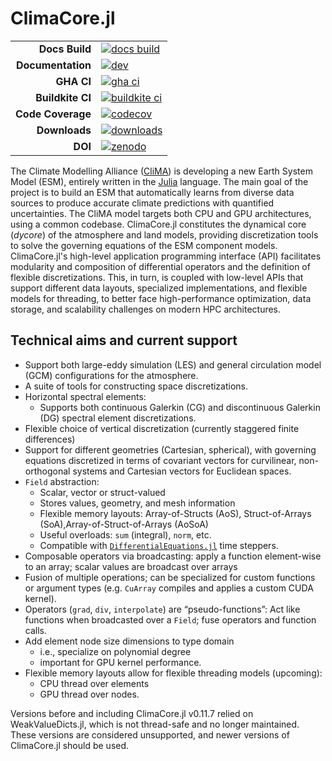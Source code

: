 # ClimaCore.jl

|||
|---------------------:|:----------------------------------------------|
| **Docs Build**       | [![docs build][docs-bld-img]][docs-bld-url]   |
| **Documentation**    | [![dev][docs-dev-img]][docs-dev-url]          |
| **GHA CI**           | [![gha ci][gha-ci-img]][gha-ci-url]           |
| **Buildkite CI**     | [![buildkite ci][buildkite-ci-img]][buildkite-ci-url] |
| **Code Coverage**    | [![codecov][codecov-img]][codecov-url]        |
| **Downloads**        | [![downloads][downloads-img]][downloads-url]  |
| **DOI**              | [![zenodo][zenodo-img]][zenodo-url]           |

[docs-bld-img]: https://github.com/CliMA/ClimaCore.jl/workflows/Documentation/badge.svg
[docs-bld-url]: https://github.com/CliMA/ClimaCore.jl/actions?query=workflow%3ADocumentation

[docs-dev-img]: https://img.shields.io/badge/docs-dev-blue.svg
[docs-dev-url]: https://CliMA.github.io/ClimaCore.jl/dev/

[gha-ci-img]: https://github.com/CliMA/ClimaCore.jl/actions/workflows/UnitTests.yml/badge.svg
[gha-ci-url]: https://github.com/CliMA/ClimaCore.jl/actions/workflows/UnitTests.yml

[buildkite-ci-img]: https://badge.buildkite.com/2b63d3c49347804f61bd8e99c8b85e05871253b92612cd1af4.svg
[buildkite-ci-url]: https://buildkite.com/clima/climacore-ci

[codecov-img]: https://codecov.io/gh/CliMA/ClimaCore.jl/branch/main/graph/badge.svg
[codecov-url]: https://codecov.io/gh/CliMA/ClimaCore.jl

[downloads-img]: https://img.shields.io/badge/dynamic/json?url=http%3A%2F%2Fjuliapkgstats.com%2Fapi%2Fv1%2Ftotal_downloads%2FClimaCore&query=total_requests&suffix=%2Ftotal&label=Downloads
[downloads-url]: http://juliapkgstats.com/pkg/ClimaCore

[zenodo-img]: https://zenodo.org/badge/356355994.svg
[zenodo-url]: https://zenodo.org/badge/latestdoi/356355994

The Climate Modelling Alliance ([CliMA](https://clima.caltech.edu/)) is developing a new Earth System Model (ESM), entirely written in the [Julia](https://julialang.org/) language. The main goal of the project is to build an ESM that automatically learns from diverse data sources to produce accurate climate predictions with quantified uncertainties. The CliMA model targets both CPU and GPU architectures, using a common codebase. ClimaCore.jl constitutes the dynamical core (_dycore_) of the atmosphere and land models, providing discretization tools to solve the governing equations of the ESM component models.
ClimaCore.jl's high-level application programming interface (API) facilitates modularity and composition of differential operators and the definition of flexible discretizations. This, in turn, is coupled with low-level APIs that support different data layouts, specialized implementations, and flexible models for threading, to better face high-performance optimization, data storage, and scalability challenges on modern HPC architectures.

## Technical aims and current support
* Support both large-eddy simulation (LES) and general circulation model (GCM) configurations for the atmosphere.
* A suite of tools for constructing space discretizations.
* Horizontal spectral elements:
    - Supports both continuous Galerkin (CG) and discontinuous Galerkin (DG) spectral element discretizations.
* Flexible choice of vertical discretization (currently staggered finite differences)
* Support for different geometries (Cartesian, spherical), with governing equations discretized in terms of covariant  vectors for curvilinear, non-orthogonal systems and Cartesian vectors for Euclidean spaces.
* `Field` abstraction:
    - Scalar, vector or struct-valued
    - Stores values, geometry, and mesh information
    - Flexible memory layouts: Array-of-Structs (AoS), Struct-of-Arrays (SoA),Array-of-Struct-of-Arrays (AoSoA)
    - Useful overloads: `sum` (integral), `norm`, etc.
    - Compatible with [`DifferentialEquations.jl`](https://diffeq.sciml.ai/stable/) time steppers.
* Composable operators via broadcasting: apply a function element-wise to an array; scalar values are broadcast over arrays
* Fusion of multiple operations; can be specialized for custom functions or argument types (e.g. `CuArray` compiles and applies a custom CUDA kernel).
* Operators (`grad`, `div`, `interpolate`) are “pseudo-functions”: Act like functions when broadcasted over a `Field`; fuse operators and function calls.
* Add element node size dimensions to type domain
    - i.e., specialize on polynomial degree
    - important for GPU kernel performance.
* Flexible memory layouts allow for flexible threading models (upcoming):
    - CPU thread over elements
    - GPU thread over nodes.

Versions before and including ClimaCore.jl v0.11.7 relied on WeakValueDicts.jl, which is not thread-safe and no longer maintained.
These versions are considered unsupported, and newer versions of ClimaCore.jl should be used.
